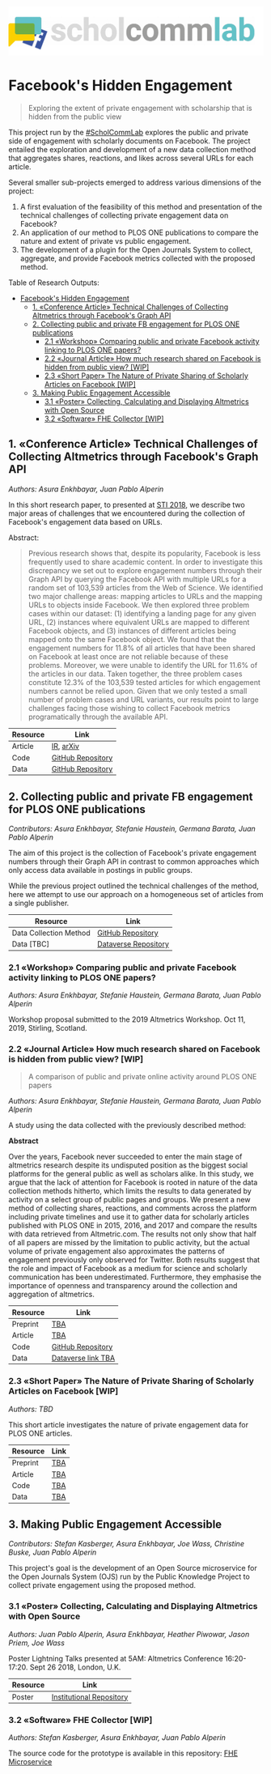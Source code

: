 ![fhe](/assets/fhe.png)

# Facebook's Hidden Engagement

> Exploring the extent of private engagement with scholarship that is hidden from the public view

This project run by the [\#ScholCommLab](scholcommlab.ca) explores the public and private side of engagement with scholarly documents on Facebook. The project entailed the exploration and development of a new data collection method that aggregates shares, reactions, and likes across several URLs for each article.

Several smaller sub-projects emerged to address various dimensions of the project:

1. A first evaluation of the feasibility of this method and presentation of the technical challenges of collecting private engagement data on Facebook?
2. An application of our method to PLOS ONE publications to compare the nature and extent of private vs public engagement.
3. The development of a plugin for the Open Journals System to collect, aggregate, and provide Facebook metrics collected with the proposed method.

Table of Research Outputs:

- [Facebook's Hidden Engagement](#facebooks-hidden-engagement)
  - [1. «Conference Article» Technical Challenges of Collecting Altmetrics through Facebook's Graph API](#1-%c2%abconference-article%c2%bb-technical-challenges-of-collecting-altmetrics-through-facebooks-graph-api)
  - [2. Collecting public and private FB engagement for PLOS ONE publications](#2-collecting-public-and-private-fb-engagement-for-plos-one-publications)
    - [2.1 «Workshop» Comparing public and private Facebook activity linking to PLOS ONE papers?](#21-%c2%abworkshop%c2%bb-comparing-public-and-private-facebook-activity-linking-to-plos-one-papers)
    - [2.2 «Journal Article» How much research shared on Facebook is hidden from public view? [WIP]](#22-%c2%abjournal-article%c2%bb-how-much-research-shared-on-facebook-is-hidden-from-public-view-wip)
    - [2.3 «Short Paper» The Nature of Private Sharing of Scholarly Articles on Facebook [WIP]](#23-%c2%abshort-paper%c2%bb-the-nature-of-private-sharing-of-scholarly-articles-on-facebook-wip)
  - [3. Making Public Engagement Accessible](#3-making-public-engagement-accessible)
    - [3.1 «Poster» Collecting, Calculating and Displaying Altmetrics with Open Source](#31-%c2%abposter%c2%bb-collecting-calculating-and-displaying-altmetrics-with-open-source)
    - [3.2 «Software» FHE Collector [WIP]](#32-%c2%absoftware%c2%bb-fhe-collector-wip)

## 1. «Conference Article» Technical Challenges of Collecting Altmetrics through Facebook's Graph API

*Authors: Asura Enkhbayar, Juan Pablo Alperin*

In this short research paper, to presented at [STI 2018](http://sti2018.cwts.nl/), we describe two major areas of challenges that we encountered during the collection of Facebook's engagement data based on URLs.

Abstract:

> Previous research shows that, despite its popularity, Facebook is less frequently used to share academic content. In order to investigate this discrepancy we set out to explore engagement numbers through their Graph API by querying the Facebook API with multiple URLs for a random set of 103,539 articles from the Web of Science. We identified two major challenge areas: mapping articles to URLs and the mapping URLs to objects inside Facebook. We then explored three problem cases within our dataset: (1) identifying a landing page for any given URL, (2) instances where equivalent URLs are mapped to different Facebook objects, and (3) instances of different articles being mapped onto the same Facebook object. We found that the engagement numbers for 11.8% of all articles that have been shared on Facebook at least once are not reliable because of these problems. Moreover, we were unable to identify the URL for 11.6% of the articles in our data. Taken together, the three problem cases constitute 12.3% of the 103,539 tested articles for which engagement numbers cannot be relied upon. Given that we only tested a small number of problem cases and URL variants, our results point to large challenges facing those wishing to collect Facebook metrics programatically through the available API.

| Resource | Link |
|-|-|
| Article | [IR](https://openaccess.leidenuniv.nl/handle/1887/65189), [arXiv](https://arxiv.org/abs/1809.01194) |
| Code | [GitHub Repository](https://github.com/ScholCommLab/fhe-technical-challenges)|
| Data | [GitHub Repository](https://github.com/ScholCommLab/fhe-technical-challenges) |

<!-- [![DOI](https://zenodo.org/badge/125935481.svg)](https://zenodo.org/badge/latestdoi/125935481) -->

## 2. Collecting public and private FB engagement for PLOS ONE publications

*Contributors: Asura Enkhbayar, Stefanie Haustein, Germana Barata, Juan Pablo Alperin*

The aim of this project is the collection of Facebook's private engagement numbers through their Graph API in contrast to common approaches which only access data available in postings in public groups.

While the previous project outlined the technical challenges of the method, here we attempt to use our approach on a homogeneous set of articles from a single publisher.

| Resource | Link |
|-|-|
| Data Collection Method | [GitHub Repository](https://github.com/ScholCommLab/fhe-plos-data-collection)|
| Data [TBC] | [Dataverse Repository]() |

### 2.1 «Workshop» Comparing public and private Facebook activity linking to PLOS ONE papers?

*Authors: Asura Enkhbayar, Stefanie Haustein, Germana Barata, Juan Pablo Alperin*

Workshop proposal submitted to the 2019 Altmetrics Workshop. Oct 11, 2019, Stirling, Scotland.

### 2.2 «Journal Article» How much research shared on Facebook is hidden from public view? [WIP]
> A comparison of public and private online activity around PLOS ONE papers

*Authors: Asura Enkhbayar, Stefanie Haustein, Germana Barata, Juan Pablo Alperin*

A study using the data collected with the previously described method:

**Abstract**

Over the years, Facebook never succeeded to enter the main stage of altmetrics research despite its undisputed position as the biggest social platforms for the general public as well as scholars alike. In this study, we argue that the lack of attention for Facebook is rooted in nature of the data collection methods hitherto, which limits the results to data generated by activity on a select group of public pages and groups. We present a new method of collecting shares, reactions, and comments across the platform including private timelines and use it to gather data for scholarly articles published with PLOS ONE in 2015, 2016, and 2017 and compare the results with data retrieved from Altmetric.com. The results not only show that half of all papers are missed by the limitation to public activity, but the actual volume of private engagement also approximates the patterns of engagement previously only observed for Twitter. Both results suggest that the role and impact of Facebook as a medium for science and scholarly communication has been underestimated. Furthermore, they emphasise the importance of openness and transparency around the collection and aggregation of altmetrics.

| Resource | Link |
|-|-|
| Preprint | [TBA]() |
| Article | [TBA]() |
| Code | [GitHub Repository](https://github.com/ScholCommLab/fhe-plos)|
| Data | [Dataverse link TBA]() |

### 2.3 «Short Paper» The Nature of Private Sharing of Scholarly Articles on Facebook [WIP]

*Authors: TBD*

This short article investigates the nature of private engagement data for PLOS ONE articles.

| Resource | Link |
|-|-|
| Preprint | [TBA]() |
| Article | [TBA]() |
| Code | [TBA]()|
| Data | [TBA]() |

## 3. Making Public Engagement Accessible

*Contributors: Stefan Kasberger, Asura Enkhbayar, Joe Wass, Christine Buske, Juan Pablo Alperin*

This project's goal is the development of an Open Source microservice for the Open Journals System (OJS) run by the Public Knowledge Project to collect private engagement using the proposed method.

### 3.1 «Poster» Collecting, Calculating and Displaying Altmetrics with Open Source

*Authors: Juan Pablo Alperin, Asura Enkhbayar, Heather Piwowar, Jason Priem, Joe Wass*

Poster Lightning Talks presented at 5AM: Altmetrics Conference 16:20-17:20. Sept 26 2018, London, U.K.

| Resource | Link |
|-|-|
| Poster | [Institutional Repository](http://summit.sfu.ca/item/18390) |

### 3.2 «Software» FHE Collector [WIP]

*Authors: Stefan Kasberger, Asura Enkhbayar, Juan Pablo Alperin*

The source code for the prototype is available in this repository: [FHE Microservice](https://github.com/ScholCommLab/fhe-collector)
